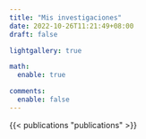 ```yaml
---
title: "Mis investigaciones"
date: 2022-10-26T11:21:49+08:00
draft: false

lightgallery: true

math:
  enable: true

comments:
  enable: false
---
```


<!-- - [Curriculum vitate (CV)](/pinto-cv.pdf)
- [Google Scholar](https://scholar.google.com/citations?user=dzeXpP8AAAAJ)

</br>


## Publicaciones -->

{{< publications "publications" >}}


<!-- ## Presentaciones

{{< publications "presentations" >}}


</br> -->
